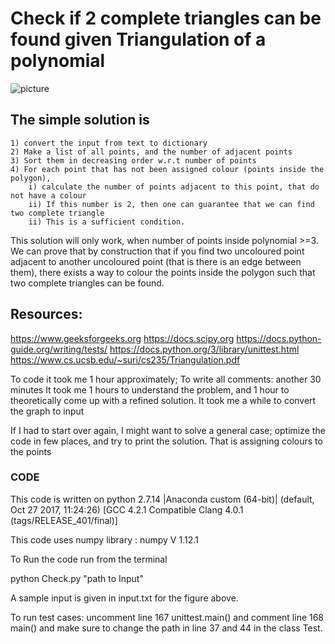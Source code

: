 # Check if 2 complete triangles can be found given Triangulation of a polynomial
![picture](img/picture.png)



## The simple solution is 
	1) convert the input from text to dictionary
	2) Make a list of all points, and the number of adjacent points
	3) Sort them in decreasing order w.r.t number of points
	4) For each point that has not been assigned colour (points inside the polygon), 
		i) calculate the number of points adjacent to this point, that do not have a colour
		ii) If this number is 2, then one can guarantee that we can find two complete triangle
		ii) This is a sufficient condition.
		


This solution will only work, when number of points inside polynomial >=3.
We can prove that by construction that if  you find two uncoloured point adjacent to another uncoloured point (that is there is an edge between them), there exists a way to colour the points inside the polygon such that two complete triangles can be found.

## Resources:
https://www.geeksforgeeks.org
https://docs.scipy.org
https://docs.python-guide.org/writing/tests/
https://docs.python.org/3/library/unittest.html
https://www.cs.ucsb.edu/~suri/cs235/Triangulation.pdf


To code it took me 1 hour approximately;
To write all comments: another 30 minutes
It took me 1 hours to understand the problem, and 1 hour to theoretically come up with a refined solution. 
It took me a while to convert the graph to input


If I had to start over again, I might want to solve a general case; optimize the code in few places, and try to print the solution. That is assigning colours to the points


### CODE
This code is written on python 2.7.14 |Anaconda custom (64-bit)| (default, Oct 27 2017, 11:24:26) 
[GCC 4.2.1 Compatible Clang 4.0.1 (tags/RELEASE_401/final)]

This code uses numpy library : numpy V 1.12.1

To Run the code
run from the terminal

python Check.py "path to Input"

A sample input is given in input.txt for the figure above.


To run test cases:
	uncomment line 167 unittest.main()
	and comment line 168 main()
	and make sure to change the path in line 37 and 44 in the class Test.
